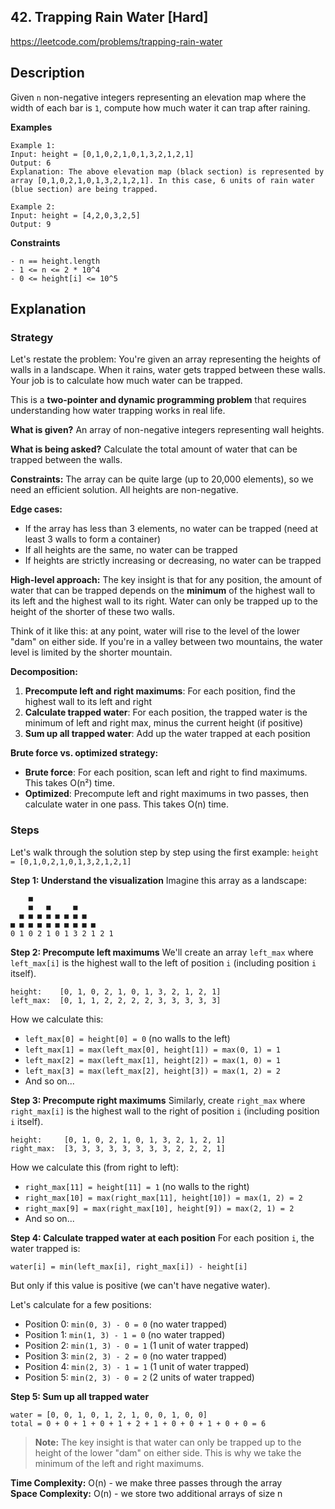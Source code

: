 ## 42. Trapping Rain Water [Hard]

https://leetcode.com/problems/trapping-rain-water

## Description
Given `n` non-negative integers representing an elevation map where the width of each bar is `1`, compute how much water it can trap after raining.

**Examples**

```text
Example 1:
Input: height = [0,1,0,2,1,0,1,3,2,1,2,1]
Output: 6
Explanation: The above elevation map (black section) is represented by array [0,1,0,2,1,0,1,3,2,1,2,1]. In this case, 6 units of rain water (blue section) are being trapped.

Example 2:
Input: height = [4,2,0,3,2,5]
Output: 9
```

**Constraints**
```text
- n == height.length
- 1 <= n <= 2 * 10^4
- 0 <= height[i] <= 10^5
```

## Explanation

### Strategy
Let's restate the problem: You're given an array representing the heights of walls in a landscape. When it rains, water gets trapped between these walls. Your job is to calculate how much water can be trapped.

This is a **two-pointer and dynamic programming problem** that requires understanding how water trapping works in real life.

**What is given?** An array of non-negative integers representing wall heights.

**What is being asked?** Calculate the total amount of water that can be trapped between the walls.

**Constraints:** The array can be quite large (up to 20,000 elements), so we need an efficient solution. All heights are non-negative.

**Edge cases:** 
- If the array has less than 3 elements, no water can be trapped (need at least 3 walls to form a container)
- If all heights are the same, no water can be trapped
- If heights are strictly increasing or decreasing, no water can be trapped

**High-level approach:**
The key insight is that for any position, the amount of water that can be trapped depends on the **minimum** of the highest wall to its left and the highest wall to its right. Water can only be trapped up to the height of the shorter of these two walls.

Think of it like this: at any point, water will rise to the level of the lower "dam" on either side. If you're in a valley between two mountains, the water level is limited by the shorter mountain.

**Decomposition:**
1. **Precompute left and right maximums**: For each position, find the highest wall to its left and right
2. **Calculate trapped water**: For each position, the trapped water is the minimum of left and right max, minus the current height (if positive)
3. **Sum up all trapped water**: Add up the water trapped at each position

**Brute force vs. optimized strategy:**
- **Brute force**: For each position, scan left and right to find maximums. This takes O(n²) time.
- **Optimized**: Precompute left and right maximums in two passes, then calculate water in one pass. This takes O(n) time.

### Steps
Let's walk through the solution step by step using the first example: `height = [0,1,0,2,1,0,1,3,2,1,2,1]`

**Step 1: Understand the visualization**
Imagine this array as a landscape:
```
    ■
    ■   ■     ■
  ■ ■ ■ ■ ■ ■ ■ ■
■ ■ ■ ■ ■ ■ ■ ■ ■ ■
0 1 0 2 1 0 1 3 2 1 2 1
```

**Step 2: Precompute left maximums**
We'll create an array `left_max` where `left_max[i]` is the highest wall to the left of position `i` (including position `i` itself).

```
height:    [0, 1, 0, 2, 1, 0, 1, 3, 2, 1, 2, 1]
left_max:  [0, 1, 1, 2, 2, 2, 2, 3, 3, 3, 3, 3]
```

How we calculate this:
- `left_max[0] = height[0] = 0` (no walls to the left)
- `left_max[1] = max(left_max[0], height[1]) = max(0, 1) = 1`
- `left_max[2] = max(left_max[1], height[2]) = max(1, 0) = 1`
- `left_max[3] = max(left_max[2], height[3]) = max(1, 2) = 2`
- And so on...

**Step 3: Precompute right maximums**
Similarly, create `right_max` where `right_max[i]` is the highest wall to the right of position `i` (including position `i` itself).

```
height:     [0, 1, 0, 2, 1, 0, 1, 3, 2, 1, 2, 1]
right_max:  [3, 3, 3, 3, 3, 3, 3, 3, 2, 2, 2, 1]
```

How we calculate this (from right to left):
- `right_max[11] = height[11] = 1` (no walls to the right)
- `right_max[10] = max(right_max[11], height[10]) = max(1, 2) = 2`
- `right_max[9] = max(right_max[10], height[9]) = max(2, 1) = 2`
- And so on...

**Step 4: Calculate trapped water at each position**
For each position `i`, the water trapped is:
```
water[i] = min(left_max[i], right_max[i]) - height[i]
```

But only if this value is positive (we can't have negative water).

Let's calculate for a few positions:
- Position 0: `min(0, 3) - 0 = 0` (no water trapped)
- Position 1: `min(1, 3) - 1 = 0` (no water trapped)
- Position 2: `min(1, 3) - 0 = 1` (1 unit of water trapped)
- Position 3: `min(2, 3) - 2 = 0` (no water trapped)
- Position 4: `min(2, 3) - 1 = 1` (1 unit of water trapped)
- Position 5: `min(2, 3) - 0 = 2` (2 units of water trapped)

**Step 5: Sum up all trapped water**
```
water = [0, 0, 1, 0, 1, 2, 1, 0, 0, 1, 0, 0]
total = 0 + 0 + 1 + 0 + 1 + 2 + 1 + 0 + 0 + 1 + 0 + 0 = 6
```

> **Note:** The key insight is that water can only be trapped up to the height of the lower "dam" on either side. This is why we take the minimum of the left and right maximums.

**Time Complexity:** O(n) - we make three passes through the array  
**Space Complexity:** O(n) - we store two additional arrays of size n
